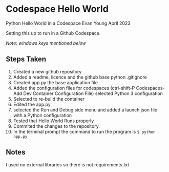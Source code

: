 # Codespace Hello World
Python Hello World in a Codespace
Evan Young April 2023

Setting this up to run in a Github Codespace. 

*Note: windows keys mentioned below*

## Steps Taken
1. Created a new github repository
2. Added a readme, licence and the github base python .gitignore
3. Created app.py the base application file
4. Added the configuration files for codespaces (ctrl-shift-P Codespaces-Add Dev Container Configuration File) selected Python 3 configuration
5. Selected to re-build the container
6. Edited the app.py
7. selected the Run and Debug side menu and added a launch.json file with a Python configuration
8. Tested that Hello World Runs properly
9. Commited the changes to the repository. 
10. In the terminal prompt the command to run the program is `$ python app.py`

## Notes
I used no external libraries so there is not requirements.txt
